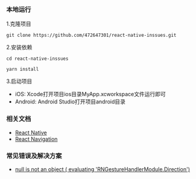 
### 本地运行

1.克隆项目 
```
git clone https://github.com/472647301/react-native-inssues.git
```
2.安装依赖 
```
cd react-native-inssues

yarn install
```
3.启动项目
- iOS: Xcode打开项目ios目录MyApp.xcworkspace文件运行即可
- Android: Android Studio打开项目android目录

###  相关文档
- [React Native](https://reactnative.cn/)
- [React Navigation](https://reactnavigation.org/docs/zh-Hans/getting-started.html)

###  常见错误及解决方案
- [null is not an object ( evaluating 'RNGestureHandlerModule.Direction')](https://github.com/472647301/react-native-demo/issues/1)